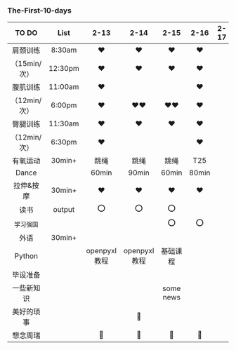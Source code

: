 ### The-First-10-days
|  TO DO   |  List  |  2-13  |  2-14  |  2-15  |  2-16  |  2-17  |  2-18  |  2-19  |  2-20  |  2-21  |  2-22  |
| :-----:  | :----: | :----: | :----: | :----: | :----: | :----: | :----: | :----: | :----: | :----: | :----: |
| 肩颈训练  | 8:30am |:hearts:|:hearts:|:hearts:|:hearts:|
|（15min/次）| 12:30pm|:hearts:|:hearts:|:hearts:|:hearts:|
| 腹肌训练  | 11:00am|:hearts:|        |         |:hearts:|  
|（12min/次）|6:00pm|:hearts:|:hearts::hearts:|:hearts::hearts:|:hearts:|
| 臀腿训练  | 11:30am |:hearts:|:hearts:|:hearts:|:hearts:|
|（12min/次）| 6:30pm |:hearts:|        |        |:hearts:|
| 有氧运动 | 30min+ | 跳绳     | 跳绳   |跳绳   |  T25     | 
| Dance   |        |  60min   |  90min | 60min |  80min  |
| 拉伸&按摩| 30min+ |:hearts:|:hearts:|:hearts:|:hearts:|
|  读书   | output |   :o:   |   :o:  |  :o:  |
|`学习强国`|        |        |        | :o:    |:o:    |
| 外语    | 30min+ |         |        |
| Python ||openpyxl教程|openpyxl教程|基础课程|
| 毕设准备|         |         |      |        |
|一些新知识|        |         |      |some news|
|美好的琐事|        |         |:memo:|         |
| 想念周瑞||:heartbeat:|:heartbeat:|:heartbeat:|:heartbeat:|

